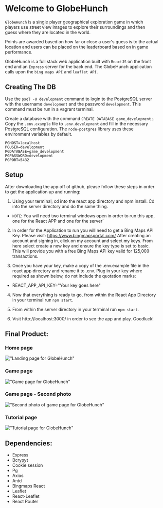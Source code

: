 # Welcome to GlobeHunch

`GlobeHunch` is a single player geographical exploration game in which players use street view images to explore their surroundings and then guess where they are located in the world. 

Points are awarded based on how far or close a user's guess is to the actual location and users can be placed on the leaderboard based on in game performance.

GlobeHunch is a full stack web application built with `ReactJS` on the front end and an `Express` server for the back end. The GlobeHunch application calls upon the `bing maps API` and `leaflet API`.

## Creating The DB

Use the `psql -U development` command to login to the PostgreSQL server with the username `development` and the password `development`. This command must be run in a vagrant terminal.

Create a database with the command `CREATE DATABASE game_development;`.
Copy the `.env.example` file to `.env.development` and fill in the necessary PostgreSQL configuration. The `node-postgres` library uses these environment variables by default.

```
PGHOST=localhost
PGUSER=development
PGDATABASE=game_development
PGPASSWORD=development
PGPORT=5432
```

## Setup
After downloading the app off of github, please follow these steps in order to get the application up and running: 

1. Using your terminal, cd into the react app directory and npm install. Cd into the server directory and do the same thing.

* `NOTE`: You will need two terminal windows open in order to run this app, one for the React APP and one for the server`

2. In order for the Application to run you will need to get a Bing Maps API Key. Please visit: https://www.bingmapsportal.com/ After creating an account and signing in, click on my account and select my keys. From here select create a new key and ensure the key type is set to basic. This will provide you with a free Bing Maps API key valid for 125,000 transactions. 

3. Once you have your key, make a copy of the .env.example file in the react app directory and rename it to .env. Plug in your key where required as shown below, do not include the quotation marks:
* REACT_APP_API_KEY="Your key goes here"

4. Now that everything is ready to go, from within the React App Directory in your terminal run `npm start`.

5. From within the server directory in your terminal run `npm start`.


6. Visit http://localhost:3000/ in order to see the app and play. Goodluck!


## Final Product:

### Home page

!["Landing page for GlobeHunch"](https://github.com/jordangm94/geo-game/blob/master/docs/globehunch-home.png?raw=true)

### Game page

!["Game page for GlobeHunch"](https://github.com/jordangm94/geo-game/blob/master/docs/globehunch-game1.png?raw=true)

### Game page - Second photo

!["Second photo of game page for GlobeHunch"](https://github.com/jordangm94/geo-game/blob/master/docs/globehunch-game2.png?raw=true)

### Tutorial page

!["Tutorial page for GlobeHunch"](https://github.com/jordangm94/geo-game/blob/master/docs/globehunch-tutorial.png?raw=true)

## Dependencies: 
* Express
* Bcrypyt
* Cookie session
* Pg
* Axios
* Antd
* Bingmaps React
* Leaflet
* React-Leaflet
* React Router
